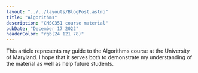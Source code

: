 ```yaml
---
layout: "../../layouts/BlogPost.astro"
title: "Algorithms"
description: "CMSC351 course material"
pubDate: "December 17 2022"
headerColor: "rgb(24 121 78)"
---
```

This article represents my guide to the Algorithms course at the University of Maryland. I hope that it serves both to demonstrate my understanding of the material as well as help future students.